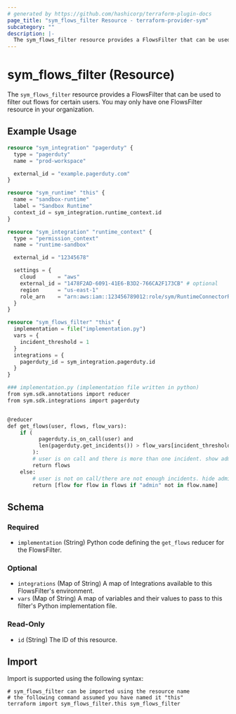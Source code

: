 ```yaml
---
# generated by https://github.com/hashicorp/terraform-plugin-docs
page_title: "sym_flows_filter Resource - terraform-provider-sym"
subcategory: ""
description: |-
  The sym_flows_filter resource provides a FlowsFilter that can be used to filter out flows for certain users. You may only have one FlowsFilter resource in your organization.
---
```


# sym_flows_filter (Resource)

The `sym_flows_filter` resource provides a FlowsFilter that can be used to filter out flows for certain users. You may only have one FlowsFilter resource in your organization.

## Example Usage

```terraform
resource "sym_integration" "pagerduty" {
  type = "pagerduty"
  name = "prod-workspace"

  external_id = "example.pagerduty.com"
}

resource "sym_runtime" "this" {
  name = "sandbox-runtime"
  label = "Sandbox Runtime"
  context_id = sym_integration.runtime_context.id
}

resource "sym_integration" "runtime_context" {
  type = "permission_context"
  name = "runtime-sandbox"

  external_id = "12345678"

  settings = {
    cloud       = "aws"
    external_id = "1478F2AD-6091-41E6-B3D2-766CA2F173CB" # optional
    region      = "us-east-1"
    role_arn    = "arn:aws:iam::123456789012:role/sym/RuntimeConnectorRole"
  }
}

resource "sym_flows_filter" "this" {
  implementation = file("implementation.py")
  vars = {
    incident_threshold = 1
  }
  integrations = {
    pagerduty_id = sym_integration.pagerduty.id
  }
}

### implementation.py (implementation file written in python)
from sym.sdk.annotations import reducer
from sym.sdk.integrations import pagerduty


@reducer
def get_flows(user, flows, flow_vars):
    if (
          pagerduty.is_on_call(user) and
          len(pagerduty.get_incidents()) > flow_vars[incident_threshold]
        ):
        # user is on call and there is more than one incident. show admin flows
        return flows
    else:
        # user is not on call/there are not enough incidents. hide admin flows
        return [flow for flow in flows if "admin" not in flow.name]
```

<!-- schema generated by tfplugindocs -->
## Schema

### Required

- `implementation` (String) Python code defining the `get_flows` reducer for the FlowsFilter.

### Optional

- `integrations` (Map of String) A map of Integrations available to this FlowsFilter's environment.
- `vars` (Map of String) A map of variables and their values to pass to this filter's Python implementation file.

### Read-Only

- `id` (String) The ID of this resource.

## Import

Import is supported using the following syntax:

```shell
# sym_flows_filter can be imported using the resource name
# the following command assumed you have named it "this"
terraform import sym_flows_filter.this sym_flows_filter
```
